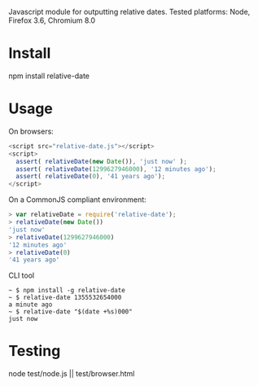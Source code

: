 Javascript module for outputting relative dates. Tested platforms: Node, Firefox 3.6, Chromium 8.0

Install
=======
npm install relative-date

Usage
=====
On browsers:

```js
<script src="relative-date.js"></script>
<script>
  assert( relativeDate(new Date()), 'just now' );
  assert( relativeDate(1299627946000), '12 minutes ago');
  assert( relativeDate(0), '41 years ago');
</script>
```

On a CommonJS compliant environment:

```js
> var relativeDate = require('relative-date');
> relativeDate(new Date())
'just now'
> relativeDate(1299627946000)
'12 minutes ago'
> relativeDate(0)
'41 years ago'
```

CLI tool

    ~ $ npm install -g relative-date
    ~ $ relative-date 1355532654000
    a minute ago
    ~ $ relative-date "$(date +%s)000"
    just now


Testing
=======
node test/node.js || test/browser.html
